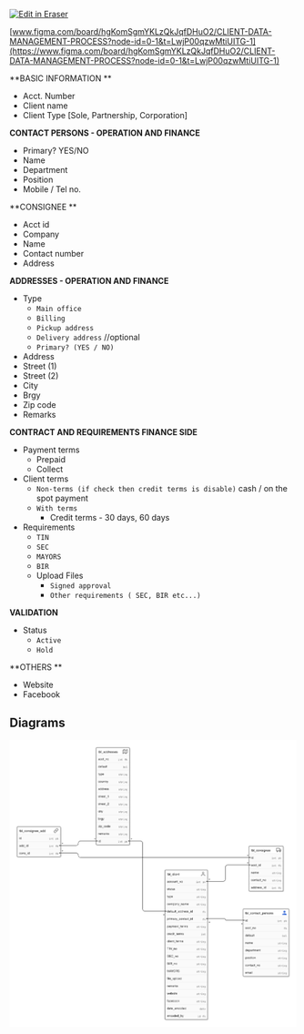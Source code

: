 <p><a target="_blank" href="https://app.eraser.io/workspace/UBo8FJwbJ6GkqIkayFCN" id="edit-in-eraser-github-link"><img alt="Edit in Eraser" src="https://firebasestorage.googleapis.com/v0/b/second-petal-295822.appspot.com/o/images%2Fgithub%2FOpen%20in%20Eraser.svg?alt=media&amp;token=968381c8-a7e7-472a-8ed6-4a6626da5501"></a></p>

  [﻿www.figma.com/board/hgKomSgmYKLzQkJqfDHuO2/CLIENT-DATA-MANAGEMENT-PROCESS?node-id=0-1&t=LwjP00qzwMtiUITG-1](https://www.figma.com/board/hgKomSgmYKLzQkJqfDHuO2/CLIENT-DATA-MANAGEMENT-PROCESS?node-id=0-1&t=LwjP00qzwMtiUITG-1) 



**BASIC INFORMATION **

- Acct. Number
- Client name
- Client Type [Sole, Partnership, Corporation] 


**CONTACT PERSONS - OPERATION AND FINANCE**

- Primary? YES/NO
- Name
- Department
- Position
- Mobile / Tel no.


**CONSIGNEE **

- Acct id
- Company
- Name
- Contact number
- Address  


**ADDRESSES - OPERATION AND FINANCE**

- Type 
    - `Main office` 
    - `Billing` 
    - `Pickup address ` 
    - `Delivery address` //optional
    - `Primary? (YES / NO)` 
- Address
- Street (1)
- Street (2)
- City
- Brgy
- Zip code
- Remarks

**CONTRACT AND REQUIREMENTS  FINANCE SIDE**

- Payment terms
    - Prepaid
    - Collect
- Client terms
    - `Non-terms (if check then credit terms is disable)` cash / on the spot payment
    - `With terms` 
        - Credit terms - 30 days, 60 days
- Requirements 
    - `TIN` 
    - `SEC` 
    - `MAYORS` 
    - `BIR` 
    - Upload Files
        - `Signed approval`  
        - `Other requirements ( SEC, BIR etc...)` 

**VALIDATION**

- Status
    - `Active` 
    - `Hold` 


**OTHERS **

- Website
- Facebook



<!-- eraser-additional-content -->
## Diagrams
<!-- eraser-additional-files -->
<a href="/CLIENT’S DATA MANAGEMENT-entity-relationship-1.eraserdiagram" data-element-id="rhNZuuNxTKbYKYkQRwHQM"><img src="/.eraser/UBo8FJwbJ6GkqIkayFCN___sKkFHJpiYsXPcATzOBluVMUS1rx2___---diagram----298d8d532dba762600a33372522dc8bd.png" alt="" data-element-id="rhNZuuNxTKbYKYkQRwHQM" /></a>
<!-- end-eraser-additional-files -->
<!-- end-eraser-additional-content -->
<!--- Eraser file: https://app.eraser.io/workspace/UBo8FJwbJ6GkqIkayFCN --->